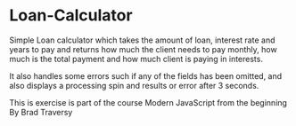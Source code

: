 # Loan-Calculator
Simple Loan calculator which takes the amount of loan, interest rate and years to pay and returns
how much the client needs to pay monthly, how much is the total payment and how much client is paying in interests.

It also handles some errors such if any of the fields has been omitted, and also displays a processing spin and results or error after 3 seconds.

This is exercise is part of the course Modern JavaScript from the beginning By Brad  Traversy
